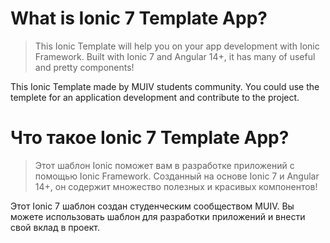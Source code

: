 # What is Ionic 7 Template App?

> This Ionic Template will help you on your app development with Ionic Framework. Built with Ionic 7 and Angular 14+, it has many of useful and pretty components!

This Ionic Template made by MUIV students community. You could use the templete for an application development and contribute to the project.

# Что такое Ionic 7 Template App?

> Этот шаблон Ionic поможет вам в разработке приложений с помощью Ionic Framework. Созданный на основе Ionic 7 и Angular 14+, он содержит множество полезных и красивых компонентов!

Этот Ionic 7 шаблон создан студенческим сообществом MUIV. Вы можете использовать шаблон для разработки приложений и внести свой вклад в проект.